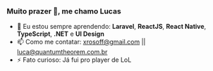 ### Muito prazer 👋, me chamo Lucas

- 🌱 Eu estou sempre aprendendo: **Laravel**, **ReactJS**, **React Native**, **TypeScript**, **.NET** e **UI Design**
- 📫 Como me contatar: xrosoff@gmail.com || luca@quantumtheorem.com.br
- ⚡ Fato curioso: Já fui pro player de LoL
